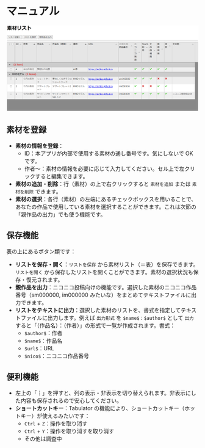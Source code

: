 # マニュアル

![全体図](./img/1.png)

## 素材を登録

- **素材の情報を登録**：
  - ID：本アプリが内部で使用する素材の通し番号です。気にしないで OK です。
  - 作者～：素材の情報を必要に応じて入力してください。セル上で左クリックすると編集できます。
- **素材の追加・削除**：行（素材）の上で右クリックすると `素材を追加` または `素材を削除` できます。
- **素材の選択**：各行（素材）の左端にあるチェックボックスを用いることで、あなたの作品で使用している素材を選択することができます。これは次節の「親作品の出力」でも使う機能です。

## 保存機能

表の上にあるボタン類です：

- **リストを保存・開く**：`リストを保存` から素材リスト（＝表）を保存できます。`リストを開く` から保存したリストを開くことができます。素材の選択状況も保存・復元されます。
- **親作品を出力**：ニコニコ投稿向けの機能です。選択した素材のニコニコ作品番号（sm000000, im000000 みたいな）をまとめてテキストファイルに出力できます。
- **リストをテキストに出力**：選択した素材のリストを、書式を指定してテキストファイルに出力します。例えば `出力形式` を `$name$：$author$` として `出力` すると「（作品名）：（作者）」の形式で一覧が作成されます。書式：
	- `$author$`：作者
	- `$name$`：作品名
	- `$url$`：URL
	- `$nico$`：ニコニコ作品番号


## 便利機能

- 左上の「︙」を押すと、列の表示・非表示を切り替えられます。非表示にした内容も保存されるので安心してください。
- **ショートカットキー**：Tabulator の機能により、ショートカットキー（ホットキー）が使えるみたいです：
  - `Ctrl` + `Z`：操作を取り消す
  - `Ctrl` + `Y`：操作を取り消すを取り消す
  - その他は調査中
